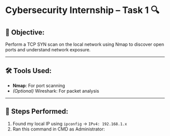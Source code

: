 # Cybersecurity Internship – Task 1 🔍

## 🧠 Objective:
Perform a TCP SYN scan on the local network using Nmap to discover open ports and understand network exposure.

---

## 🛠️ Tools Used:
- **Nmap**: For port scanning
- *(Optional)* Wireshark: For packet analysis

---

## 🔧 Steps Performed:
1. Found my local IP using `ipconfig` → `IPv4: 192.168.1.x`
2. Ran this command in CMD as Administrator:

